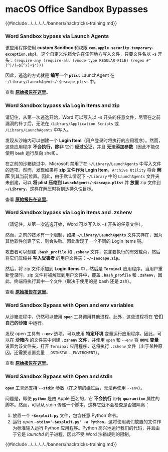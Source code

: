# macOS Office Sandbox Bypasses

{{#include ../../../../../banners/hacktricks-training.md}}

### Word Sandbox bypass via Launch Agents

该应用程序使用 **custom Sandbox** 和权限 **`com.apple.security.temporary-exception.sbpl`**，这个自定义沙箱允许在任何地方写入文件，只要文件名以 `~$` 开头：`(require-any (require-all (vnode-type REGULAR-FILE) (regex #"(^|/)~$[^/]+$")))`

因此，逃逸的方式就是 **编写一个 `plist`** LaunchAgent 在 `~/Library/LaunchAgents/~$escape.plist` 中。

查看 [**原始报告在这里**](https://www.mdsec.co.uk/2018/08/escaping-the-sandbox-microsoft-office-on-macos/)。

### Word Sandbox bypass via Login Items and zip

请记住，从第一次逃逸开始，Word 可以写入以 `~$` 开头的任意文件，尽管在之前漏洞的补丁后，无法在 `/Library/Application Scripts` 或 `/Library/LaunchAgents` 中写入。

发现从沙箱内可以创建一个 **Login Item**（用户登录时将执行的应用程序）。然而，这些应用程序 **不会执行，除非** 它们 **经过公证**，并且 **无法添加参数**（因此不能仅使用 **`bash`** 运行反向 shell）。

在之前的沙箱绕过中，Microsoft 禁用了在 `~/Library/LaunchAgents` 中写入文件的选项。然而，发现如果将 **zip 文件作为 Login Item**，`Archive Utility` 将会 **解压** 到其当前位置。因此，由于默认情况下 `~/Library` 中的 `LaunchAgents` 文件夹未创建，可以 **将 plist 压缩到 `LaunchAgents/~$escape.plist`** 并 **放置** zip 文件到 **`~/Library`**，这样在解压时将到达持久性目标。

查看 [**原始报告在这里**](https://objective-see.org/blog/blog_0x4B.html)。

### Word Sandbox bypass via Login Items and .zshenv

（请记住，从第一次逃逸开始，Word 可以写入以 `~$` 开头的任意文件）。

然而，之前的技术有一个限制，如果 **`~/Library/LaunchAgents`** 文件夹存在，因为其他软件创建了它，则会失败。因此发现了一个不同的 Login Items 链。

攻击者可以创建 **`.bash_profile`** 和 **`.zshenv`** 文件，包含要执行的有效载荷，然后将它们压缩并 **写入受害者** 的用户文件夹：**`~/~$escape.zip`**。

然后，将 zip 文件添加到 **Login Items** 中，然后是 **`Terminal`** 应用程序。当用户重新登录时，zip 文件将被解压到用户文件中，覆盖 **`.bash_profile`** 和 **`.zshenv`**，因此，终端将执行其中一个文件（取决于使用的是 bash 还是 zsh）。

查看 [**原始报告在这里**](https://desi-jarvis.medium.com/office365-macos-sandbox-escape-fcce4fa4123c)。

### Word Sandbox Bypass with Open and env variables

从沙箱进程中，仍然可以使用 **`open`** 工具调用其他进程。此外，这些进程将在 **它们自己的沙箱** 中运行。

发现 open 工具有 **`--env`** 选项，可以使用 **特定环境** 变量运行应用程序。因此，可以在 **沙箱内** 的文件夹中创建 **`.zshenv` 文件**，并使用 `open` 和 `--env` 将 **`HOME` 变量** 设置为该文件夹，打开 `Terminal` 应用程序，这将执行 `.zshenv` 文件（出于某种原因，还需要设置变量 `__OSINSTALL_ENVIROMENT`）。

查看 [**原始报告在这里**](https://perception-point.io/blog/technical-analysis-of-cve-2021-30864/)。

### Word Sandbox Bypass with Open and stdin

**`open`** 工具还支持 **`--stdin`** 参数（在之前的绕过后，无法再使用 `--env`）。

问题是，即使 **`python`** 是由 Apple 签名的，它 **不会执行** 带有 **`quarantine`** 属性的脚本。然而，可以从 stdin 传递一个脚本，这样它就不会检查是否被隔离：

1. 放置一个 **`~$exploit.py`** 文件，包含任意 Python 命令。
2. 运行 _open_ **`–stdin='~$exploit.py' -a Python`**，这将使用我们放置的文件作为标准输入运行 Python 应用程序。Python 高兴地运行我们的代码，并且由于它是 _launchd_ 的子进程，因此不受 Word 沙箱规则的限制。

{{#include ../../../../../banners/hacktricks-training.md}}
